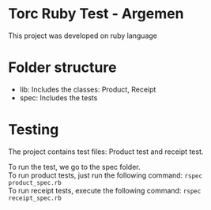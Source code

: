 # Torc Ruby Test - Argemen
This project was developed on ruby language

# Folder structure
* lib: Includes the classes: Product, Receipt
* spec: Includes the tests

# Testing
The project contains test files: Product test and receipt test.

To run the test, we go to the spec folder.\
To run product tests, just run the following command: `rspec product_spec.rb` \
To run receipt tests, execute the following command: `rspec receipt_spec.rb`


